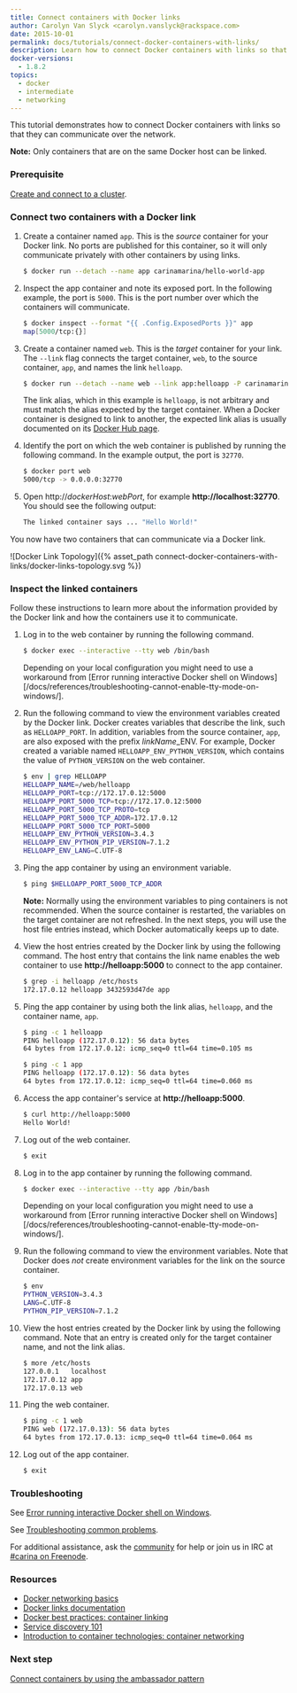 ```yaml
---
title: Connect containers with Docker links
author: Carolyn Van Slyck <carolyn.vanslyck@rackspace.com>
date: 2015-10-01
permalink: docs/tutorials/connect-docker-containers-with-links/
description: Learn how to connect Docker containers with links so that they can communicate with each other over the network
docker-versions:
  - 1.8.2
topics:
  - docker
  - intermediate
  - networking
---
```


This tutorial demonstrates how to connect Docker containers with links so that they
can communicate over the network.

**Note:** Only containers that are on the same Docker host can be linked.

### Prerequisite

[Create and connect to a cluster](/docs/tutorials/create-connect-cluster/).

### Connect two containers with a Docker link

1. Create a container named `app`. This is the _source_ container for your Docker link. No ports
    are published for this container, so it will only communicate privately with other
    containers by using links.

    ```bash
    $ docker run --detach --name app carinamarina/hello-world-app
    ```

1. Inspect the app container and note its exposed port. In the following example, the
    port is `5000`. This is the port number over which the containers will communicate.

    ```bash
    $ docker inspect --format "{{ .Config.ExposedPorts }}" app
    map[5000/tcp:{}]
    ```

1. Create a container named `web`. This is the _target_ container for your link.
    The `--link` flag connects the target container, `web`,
    to the source container, `app`, and names the link `helloapp`.

    ```bash
    $ docker run --detach --name web --link app:helloapp -P carinamarina/hello-world-web
    ```

    The link alias, which in this example is `helloapp`, is not arbitrary and must match the alias expected by the target
    container. When a Docker container is designed to link to another, the expected
    link alias is usually documented on its [Docker Hub page](https://hub.docker.com/r/carinamarina/hello-world-web/).

1. Identify the port on which the web container is published by running the following command.
    In the example output, the port is `32770`.

    ```bash
    $ docker port web
    5000/tcp -> 0.0.0.0:32770
    ```

1. Open http://_dockerHost_:_webPort_, for example **http://localhost:32770**.
    You should see the following output:

      ```bash
      The linked container says ... "Hello World!"
      ```

You now have two containers that can communicate via a Docker link.

![Docker Link Topology]({% asset_path connect-docker-containers-with-links/docker-links-topology.svg %})

### Inspect the linked containers

Follow these instructions to learn more about the information provided by the Docker link
and how the containers use it to communicate.

1. Log in to the web container by running the following command.

    ```bash
    $ docker exec --interactive --tty web /bin/bash
    ```

    Depending on your local configuration you might need to use a workaround from [Error running interactive Docker shell on Windows][/docs/references/troubleshooting-cannot-enable-tty-mode-on-windows/].

1. Run the following command to view the environment variables created by the Docker link.
    Docker creates variables that describe the link, such as `HELLOAPP_PORT`.
    In addition, variables from the source container, `app`, are also exposed with the prefix _linkName_\_ENV.
    For example, Docker created a variable named `HELLOAPP_ENV_PYTHON_VERSION`,
    which contains the value of `PYTHON_VERSION` on the web container.

    ```bash
    $ env | grep HELLOAPP
    HELLOAPP_NAME=/web/helloapp
    HELLOAPP_PORT=tcp://172.17.0.12:5000
    HELLOAPP_PORT_5000_TCP=tcp://172.17.0.12:5000
    HELLOAPP_PORT_5000_TCP_PROTO=tcp
    HELLOAPP_PORT_5000_TCP_ADDR=172.17.0.12
    HELLOAPP_PORT_5000_TCP_PORT=5000
    HELLOAPP_ENV_PYTHON_VERSION=3.4.3
    HELLOAPP_ENV_PYTHON_PIP_VERSION=7.1.2
    HELLOAPP_ENV_LANG=C.UTF-8
    ```

1. Ping the app container by using an environment variable.

    ```bash
    $ ping $HELLOAPP_PORT_5000_TCP_ADDR
    ```

    **Note:** Normally using the environment variables to ping containers is not recommended.
    When the source container is restarted,
    the variables on the target container are not refreshed. In the next steps,
    you will use the host file entries instead, which Docker automatically keeps up to date.

1. View the host entries created by the Docker link by using the following command. The
    host entry that contains the link name enables the web container to
    use **http://helloapp:5000** to connect to the app container.

    ```bash
    $ grep -i helloapp /etc/hosts
    172.17.0.12	helloapp 3432593d47de app
    ```

1. Ping the app container by using both the link alias, `helloapp`, and the container name, `app`.

    ```bash
    $ ping -c 1 helloapp
    PING helloapp (172.17.0.12): 56 data bytes
    64 bytes from 172.17.0.12: icmp_seq=0 ttl=64 time=0.105 ms

    $ ping -c 1 app
    PING helloapp (172.17.0.12): 56 data bytes
    64 bytes from 172.17.0.12: icmp_seq=0 ttl=64 time=0.060 ms
    ```

1. Access the app container's service at **http://helloapp:5000**.

    ```bash
    $ curl http://helloapp:5000
    Hello World!
    ```

1. Log out of the web container.

    ```bash
    $ exit
    ```

1. Log in to the app container by running the following command.

    ```bash
    $ docker exec --interactive --tty app /bin/bash
    ```

    Depending on your local configuration you might need to use a workaround from [Error running interactive Docker shell on Windows][/docs/references/troubleshooting-cannot-enable-tty-mode-on-windows/].

1. Run the following command to view the environment variables. Note that Docker does _not_
    create environment variables for the link on the source container.

    ```bash
    $ env
    PYTHON_VERSION=3.4.3
    LANG=C.UTF-8
    PYTHON_PIP_VERSION=7.1.2
    ```

1. View the host entries created by the Docker link by using the following command. Note that
    an entry is created only for the target container name, and not the link alias.

    ```bash
    $ more /etc/hosts
    127.0.0.1	localhost
    172.17.0.12	app
    172.17.0.13	web
    ```

1. Ping the web container.

    ```bash
    $ ping -c 1 web
    PING web (172.17.0.13): 56 data bytes
    64 bytes from 172.17.0.13: icmp_seq=0 ttl=64 time=0.064 ms
    ```

1. Log out of the app container.

    ```bash
    $ exit
    ```

### Troubleshooting

See [Error running interactive Docker shell on Windows](/docs/references/troubleshooting-cannot-enable-tty-mode-on-windows/).

See [Troubleshooting common problems](/docs/tutorials/troubleshooting/).

For additional assistance, ask the [community](https://community.getcarina.com/) for help or join us in IRC at [#carina on Freenode](http://webchat.freenode.net/?channels=carina).

### Resources

* [Docker networking basics](/docs/tutorials/networking-basics/)
* [Docker links documentation](https://docs.docker.com/userguide/dockerlinks/)
* [Docker best practices: container linking](/docs/best-practices/docker-best-practices-container-linking/)
* [Service discovery 101](/docs/tutorials/service-discovery-101/)
* [Introduction to container technologies: container networking](/docs/best-practices/container-technologies-networking/)

### Next step

[Connect containers by using the ambassador pattern](/docs/tutorials/connect-docker-containers-ambassador-pattern/)
